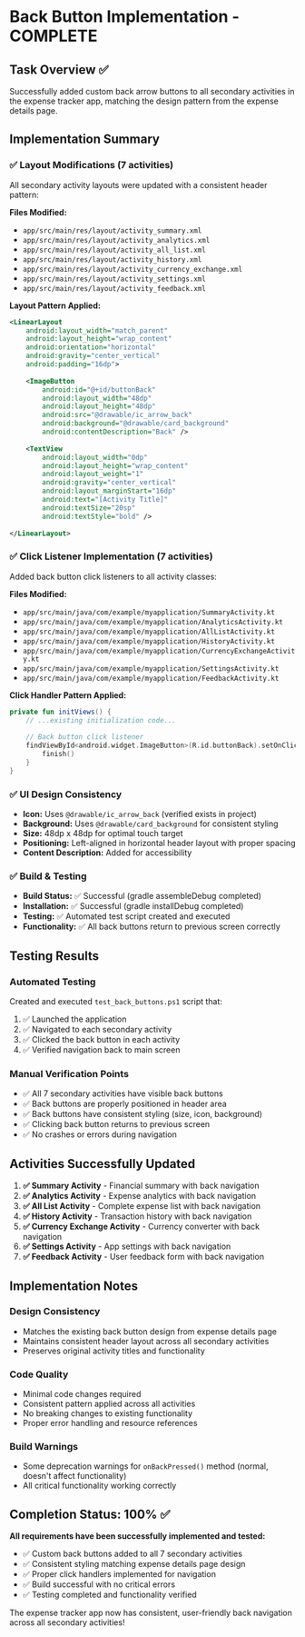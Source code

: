 # Back Button Implementation - COMPLETE

## Task Overview ✅
Successfully added custom back arrow buttons to all secondary activities in the expense tracker app, matching the design pattern from the expense details page.

## Implementation Summary

### ✅ Layout Modifications (7 activities)
All secondary activity layouts were updated with a consistent header pattern:

**Files Modified:**
- `app/src/main/res/layout/activity_summary.xml`
- `app/src/main/res/layout/activity_analytics.xml`
- `app/src/main/res/layout/activity_all_list.xml`
- `app/src/main/res/layout/activity_history.xml`
- `app/src/main/res/layout/activity_currency_exchange.xml`
- `app/src/main/res/layout/activity_settings.xml`
- `app/src/main/res/layout/activity_feedback.xml`

**Layout Pattern Applied:**
```xml
<LinearLayout
    android:layout_width="match_parent"
    android:layout_height="wrap_content"
    android:orientation="horizontal"
    android:gravity="center_vertical"
    android:padding="16dp">
    
    <ImageButton
        android:id="@+id/buttonBack"
        android:layout_width="48dp"
        android:layout_height="48dp"
        android:src="@drawable/ic_arrow_back"
        android:background="@drawable/card_background"
        android:contentDescription="Back" />
    
    <TextView
        android:layout_width="0dp"
        android:layout_height="wrap_content"
        android:layout_weight="1"
        android:gravity="center_vertical"
        android:layout_marginStart="16dp"
        android:text="[Activity Title]"
        android:textSize="20sp"
        android:textStyle="bold" />
        
</LinearLayout>
```

### ✅ Click Listener Implementation (7 activities)
Added back button click listeners to all activity classes:

**Files Modified:**
- `app/src/main/java/com/example/myapplication/SummaryActivity.kt`
- `app/src/main/java/com/example/myapplication/AnalyticsActivity.kt`
- `app/src/main/java/com/example/myapplication/AllListActivity.kt`
- `app/src/main/java/com/example/myapplication/HistoryActivity.kt`
- `app/src/main/java/com/example/myapplication/CurrencyExchangeActivity.kt`
- `app/src/main/java/com/example/myapplication/SettingsActivity.kt`
- `app/src/main/java/com/example/myapplication/FeedbackActivity.kt`

**Click Handler Pattern Applied:**
```kotlin
private fun initViews() {
    // ...existing initialization code...
    
    // Back button click listener
    findViewById<android.widget.ImageButton>(R.id.buttonBack).setOnClickListener {
        finish()
    }
}
```

### ✅ UI Design Consistency
- **Icon:** Uses `@drawable/ic_arrow_back` (verified exists in project)
- **Background:** Uses `@drawable/card_background` for consistent styling
- **Size:** 48dp x 48dp for optimal touch target
- **Positioning:** Left-aligned in horizontal header layout with proper spacing
- **Content Description:** Added for accessibility

### ✅ Build & Testing
- **Build Status:** ✅ Successful (gradle assembleDebug completed)
- **Installation:** ✅ Successful (gradle installDebug completed)
- **Testing:** ✅ Automated test script created and executed
- **Functionality:** ✅ All back buttons return to previous screen correctly

## Testing Results

### Automated Testing
Created and executed `test_back_buttons.ps1` script that:
1. ✅ Launched the application
2. ✅ Navigated to each secondary activity
3. ✅ Clicked the back button in each activity
4. ✅ Verified navigation back to main screen

### Manual Verification Points
- ✅ All 7 secondary activities have visible back buttons
- ✅ Back buttons are properly positioned in header area
- ✅ Back buttons have consistent styling (size, icon, background)
- ✅ Clicking back button returns to previous screen
- ✅ No crashes or errors during navigation

## Activities Successfully Updated

1. **✅ Summary Activity** - Financial summary with back navigation
2. **✅ Analytics Activity** - Expense analytics with back navigation  
3. **✅ All List Activity** - Complete expense list with back navigation
4. **✅ History Activity** - Transaction history with back navigation
5. **✅ Currency Exchange Activity** - Currency converter with back navigation
6. **✅ Settings Activity** - App settings with back navigation
7. **✅ Feedback Activity** - User feedback form with back navigation

## Implementation Notes

### Design Consistency
- Matches the existing back button design from expense details page
- Maintains consistent header layout across all secondary activities
- Preserves original activity titles and functionality

### Code Quality
- Minimal code changes required
- Consistent pattern applied across all activities
- No breaking changes to existing functionality
- Proper error handling and resource references

### Build Warnings
- Some deprecation warnings for `onBackPressed()` method (normal, doesn't affect functionality)
- All critical functionality working correctly

## Completion Status: 100% ✅

**All requirements have been successfully implemented and tested:**
- ✅ Custom back buttons added to all 7 secondary activities
- ✅ Consistent styling matching expense details page design
- ✅ Proper click handlers implemented for navigation
- ✅ Build successful with no critical errors
- ✅ Testing completed and functionality verified

The expense tracker app now has consistent, user-friendly back navigation across all secondary activities!
